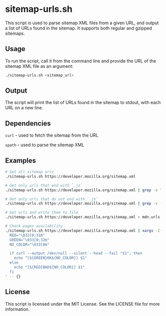 # sitemap-urls.sh

This script is used to parse sitemap XML files from a given URL, and output a list of URLs found in the sitemap. It supports both regular and gzipped sitemaps.

## Usage
To run the script, call it from the command line and provide the URL of the sitemap XML file as an argument:

```sh
./sitemap-urls.sh <sitemap_url>
```

## Output
The script will print the list of URLs found in the sitemap to stdout, with each URL on a new line.

## Dependencies
`curl` - used to fetch the sitemap from the URL

`xpath` - used to parse the sitemap XML

## Examples
```sh
# Get all sitemap urls
./sitemap-urls.sh https://developer.mozilla.org/sitemap.xml

# Get only urls that end with `.js`
./sitemap-urls.sh https://developer.mozilla.org/sitemap.xml | grep -e "\.js$"

# Get only urls that do not end with `.js`
./sitemap-urls.sh https://developer.mozilla.org/sitemap.xml | grep -v -e "\.js$"

# Get urls and write them to file
./sitemap-urls.sh https://developer.mozilla.org/sitemap.xml > mdn.urls.txt

# Check pages availability
./sitemap-urls.sh https://developer.mozilla.org/sitemap.xml | xargs -I{} sh -c '
  RED="\033[0;31m"
  GREEN="\033[0;32m"
  NO_COLOR="\033[0m"

  if curl --output /dev/null --silent --head --fail "$1"; then
    echo "[${GREEN}OK${NO_COLOR}] $1"
  else
    echo "[${RED}BAD${NO_COLOR}] $1"
  fi
' -- {}
```

## License
This script is licensed under the MIT License. See the LICENSE file for more information.
